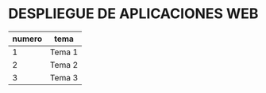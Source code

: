 [comment]: <> (Alejandro Ceballos Callejo)

# DESPLIEGUE DE APLICACIONES WEB

numero | tema
:---- | :----:
1 | Tema 1
2 | Tema 2
3 | Tema 3